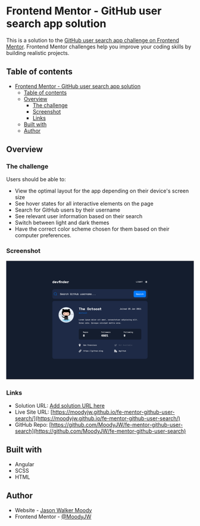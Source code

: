 # Frontend Mentor - GitHub user search app solution

This is a solution to the [GitHub user search app challenge on Frontend Mentor](https://www.frontendmentor.io/challenges/github-user-search-app-Q09YOgaH6). Frontend Mentor challenges help you improve your coding skills by building realistic projects.

## Table of contents

- [Frontend Mentor - GitHub user search app solution](#frontend-mentor---github-user-search-app-solution)
  - [Table of contents](#table-of-contents)
  - [Overview](#overview)
    - [The challenge](#the-challenge)
    - [Screenshot](#screenshot)
    - [Links](#links)
  - [Built with](#built-with)
  - [Author](#author)

## Overview

### The challenge

Users should be able to:

- View the optimal layout for the app depending on their device's screen size
- See hover states for all interactive elements on the page
- Search for GitHub users by their username
- See relevant user information based on their search
- Switch between light and dark themes
- Have the correct color scheme chosen for them based on their computer preferences.

### Screenshot

![](src/assets/screenshot.png)

### Links

- Solution URL: [Add solution URL here]()
- Live Site URL: [https://moodyjw.github.io/fe-mentor-github-user-search/](https://moodyjw.github.io/fe-mentor-github-user-search/)
- GitHub Repo: [https://github.com/MoodyJW/fe-mentor-github-user-search](https://github.com/MoodyJW/fe-mentor-github-user-search)

## Built with

- Angular
- SCSS
- HTML

## Author

- Website - [Jason Walker Moody](https://moodyjw.github.io/portfolio-ng/home)
- Frontend Mentor - [@MoodyJW](https://www.frontendmentor.io/profile/moodyjw)
